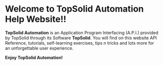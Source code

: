 
# Welcome to TopSolid Automation Help Website!!

**TopSolid Automation** is an Application Program Interfacing (A.P.I.) provided by TopSolid through its Software **TopSolid**.
You will find on this website API Reference, tutorials, self-learning exercises, tips n tricks and lots more for an unforgettable user experience.

**Enjoy TopSolid Automation!**
